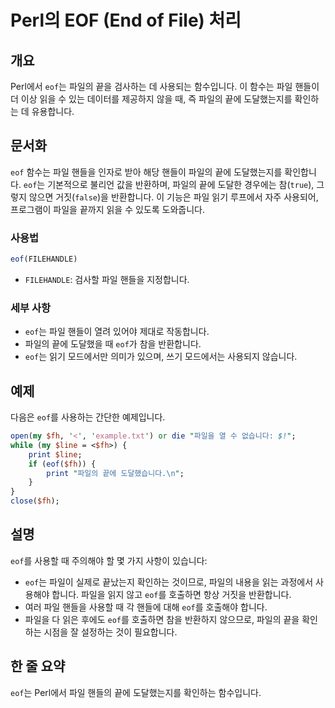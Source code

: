 <!--
Meta Description: # Perl의 EOF (End of File) 처리 ## 개요 Perl에서 `eof`는 파일의 끝을 검사하는 데 사용되는 함수입니다. 이 함수는 파일 핸들이 더 이상 읽을 수 있는 데이터를 제공하지 않을 때, 즉 파일의 끝에 도달했는지를 확인하는 데 유용합니다. ## ...
Meta Keywords: eof, 파일의, 확인하는, 파일을, 핸들이
-->

# Perl의 EOF (End of File) 처리

## 개요
Perl에서 `eof`는 파일의 끝을 검사하는 데 사용되는 함수입니다. 이 함수는 파일 핸들이 더 이상 읽을 수 있는 데이터를 제공하지 않을 때, 즉 파일의 끝에 도달했는지를 확인하는 데 유용합니다.

## 문서화
`eof` 함수는 파일 핸들을 인자로 받아 해당 핸들이 파일의 끝에 도달했는지를 확인합니다. `eof`는 기본적으로 불리언 값을 반환하며, 파일의 끝에 도달한 경우에는 참(`true`), 그렇지 않으면 거짓(`false`)을 반환합니다. 이 기능은 파일 읽기 루프에서 자주 사용되어, 프로그램이 파일을 끝까지 읽을 수 있도록 도와줍니다.

### 사용법
```perl
eof(FILEHANDLE)
```
- `FILEHANDLE`: 검사할 파일 핸들을 지정합니다.

### 세부 사항
- `eof`는 파일 핸들이 열려 있어야 제대로 작동합니다.
- 파일의 끝에 도달했을 때 `eof`가 참을 반환합니다.
- `eof`는 읽기 모드에서만 의미가 있으며, 쓰기 모드에서는 사용되지 않습니다.

## 예제
다음은 `eof`를 사용하는 간단한 예제입니다.

```perl
open(my $fh, '<', 'example.txt') or die "파일을 열 수 없습니다: $!";
while (my $line = <$fh>) {
    print $line;
    if (eof($fh)) {
        print "파일의 끝에 도달했습니다.\n";
    }
}
close($fh);
```

## 설명
`eof`를 사용할 때 주의해야 할 몇 가지 사항이 있습니다:
- `eof`는 파일이 실제로 끝났는지 확인하는 것이므로, 파일의 내용을 읽는 과정에서 사용해야 합니다. 파일을 읽지 않고 `eof`를 호출하면 항상 거짓을 반환합니다.
- 여러 파일 핸들을 사용할 때 각 핸들에 대해 `eof`를 호출해야 합니다.
- 파일을 다 읽은 후에도 `eof`를 호출하면 참을 반환하지 않으므로, 파일의 끝을 확인하는 시점을 잘 설정하는 것이 필요합니다.

## 한 줄 요약
`eof`는 Perl에서 파일 핸들의 끝에 도달했는지를 확인하는 함수입니다.